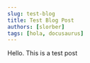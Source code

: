 ```yaml
---
slug: test-blog
title: Test Blog Post
authors: [slorber]
tags: [hola, docusaurus]
---
```


Hello. This is a test post